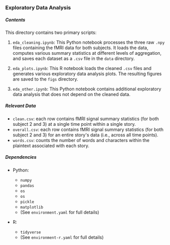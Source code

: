 ### Exploratory Data Analysis

##### Contents
This directory contains two primary scripts:

1. `eda_cleaning.ipynb`: This Python notebook processes the three raw `.npy` files containing the fMRI data for both subjects. It loads the data, computes various summary statistics at different levels of aggregation, and saves each dataset as a `.csv` file in the `data` directory.
   
2. `eda_plots.ipynb`: This R notebook loads the cleaned `.csv` files and generates various exploratory data analysis plots. The resulting figures are saved to the `figs` directory.

3. `eda_other.ipynb`: This Python notebook contains additional exploratory data analysis that does not depend on the cleaned data.

##### Relevant Data

- `clean.csv`: each row contains fMRI signal summary statistics (for both subject 2 and 3) at a single time point within a single story.
- `overall.csv`: each row contains fMRI signal summary statistics (for both subject 2 and 3) for an entire story's data (i.e., across all time points).
- `words.csv`: counts the number of words and characters within the plaintext associated with each story.

##### Dependencies

- Python: 
  - `numpy`
  - `pandas`
  - `os`
  - `os`
  - `pickle`
  - `matplotlib`
  - (See `environment.yaml` for full details)
 
- R: 
  - `tidyverse`
  - (See `environment-r.yaml` for full details)

